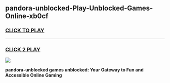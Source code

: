 
## pandora-unblocked-Play-Unblocked-Games-Online-xb0cf
<h3>
<a href="https://premium76.site?title=pandora-unblocked&ref=25A">CLICK TO PLAY</a></h3>
<hr>

<h3>
<a href="https://premium76.site?title=pandora-unblocked&ref=25A">CLICK 2 PLAY</a>
  
</h3>

<a href="https://premium76.site?title=pandora-unblocked&ref=25A"><img src="https://clearcache.store/games.png"></a>


**pandora-unblocked games unblocked: Your Gateway to Fun and Accessible Online Gaming**
